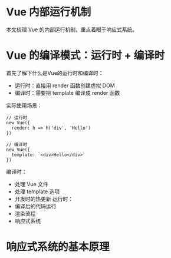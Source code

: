 # Vue 内部运行机制
本文梳理 Vue 的内部运行机制，重点着眼于响应式系统。

# Vue 的编译模式：运行时 + 编译时
首先了解下什么是Vue的运行时和编译时：
- 运行时：直接用 render 函数创建虚拟 DOM
- 编译时：需要把 template 编译成 render 函数

实际使用场景：
```vue
// 运行时
new Vue({
  render: h => h('div', 'Hello')
})

// 编译时
new Vue({
  template: `<div>Hello</div>`
})
```

编译时：
- 处理 Vue 文件
- 处理 template 选项
- 开发时的热更新
运行时：
- 编译后的代码运行
- 渲染流程
- 响应式系统

# 响应式系统的基本原理